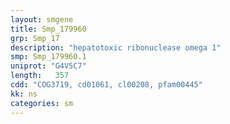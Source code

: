 ```yaml
---
layout: smgene
title: Smp_179960
grp: Smp_17
description: "hepatotoxic ribonuclease omega 1"
smp: Smp_179960.1
uniprot: "G4V5C7"
length:   357
cdd: "COG3719, cd01061, cl00208, pfam00445"
kk: ns
categories: sm
---
```

